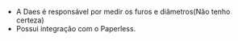 - A Daes é responsável por  medir os furos e diâmetros(Não tenho certeza)
- Possui integração com o Paperless.
